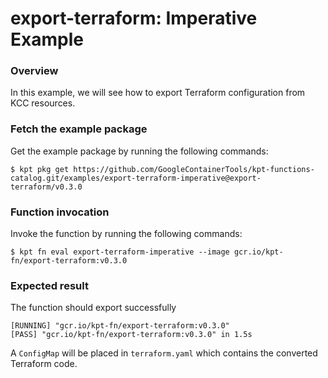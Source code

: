 # export-terraform: Imperative Example

### Overview

In this example, we will see how to export Terraform configuration from KCC resources.

### Fetch the example package

Get the example package by running the following commands:

```shell
$ kpt pkg get https://github.com/GoogleContainerTools/kpt-functions-catalog.git/examples/export-terraform-imperative@export-terraform/v0.3.0
```

### Function invocation

Invoke the function by running the following commands:

```shell
$ kpt fn eval export-terraform-imperative --image gcr.io/kpt-fn/export-terraform:v0.3.0
```

### Expected result
The function should export successfully
```shell
[RUNNING] "gcr.io/kpt-fn/export-terraform:v0.3.0"
[PASS] "gcr.io/kpt-fn/export-terraform:v0.3.0" in 1.5s
```

A `ConfigMap` will be placed in `terraform.yaml` which contains the converted Terraform code.
